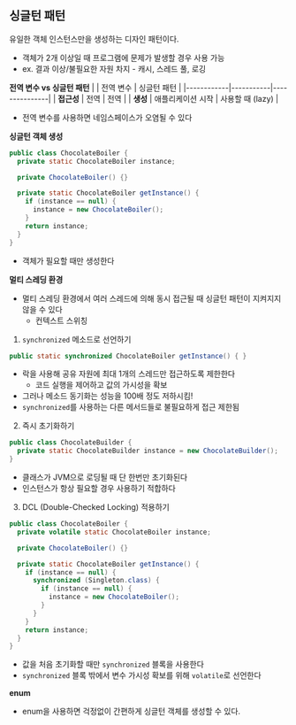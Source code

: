 ## 싱글턴 패턴
유일한 객체 인스턴스만을 생성하는 디자인 패턴이다.
- 객체가 2개 이상일 때 프로그램에 문제가 발생할 경우 사용 가능
- ex. 결과 이상/불필요한 자원 차지 - 캐시, 스레드 풀, 로깅

**전역 변수 vs 싱글턴 패턴**
|            | 전역 변수     | 싱글턴 패턴        |
|------------|-----------|---------------|
| **접근성**    | 전역        | 전역            |
| **생성**     | 애플리케이션 시작 | 사용할 때 (lazy)  |
- 전역 변수를 사용하면 네임스페이스가 오염될 수 있다

**싱글턴 객체 생성**
```java
public class ChocolateBoiler {
  private static ChocolateBoiler instance;

  private ChocolateBoiler() {}

  private static ChocolateBoiler getInstance() {
    if (instance == null) {
      instance = new ChocolateBoiler();
    }
    return instance;
  }
}
```
- 객체가 필요할 때만 생성한다

**멀티 스레딩 환경**
- 멀티 스레딩 환경에서 여러 스레드에 의해 동시 접근될 때 싱글턴 패턴이 지켜지지 않을 수 있다
  - 컨텍스트 스위칭

1. `synchronized` 메소드로 선언하기
```java
public static synchronized ChocolateBoiler getInstance() { }
```
- 락을 사용해 공유 자원에 최대 1개의 스레드만 접근하도록 제한한다
  - 코드 실행을 제어하고 값의 가시성을 확보
- 그러나 메소드 동기화는 성능을 100배 정도 저하시킴!
 - `synchronized`를 사용하는 다른 메서드들로 불필요하게 접근 제한됨  

2. 즉시 초기화하기
```java
public class ChocolateBuilder {
  private static ChocolateBuilder instance = new ChocolateBuilder();
}
```
- 클래스가 JVM으로 로딩될 때 단 한번만 초기화된다
- 인스턴스가 항상 필요할 경우 사용하기 적합하다

3. DCL (Double-Checked Locking) 적용하기
```java
public class ChocolateBoiler {
  private volatile static ChocolateBoiler instance;

  private ChocolateBoiler() {}

  private static ChocolateBoiler getInstance() {
    if (instance == null) {
      synchronized (Singleton.class) {
        if (instance == null) {
          instance = new ChocolateBoiler();
        }
      }
    }
    return instance;
  }
}
```
- 값을 처음 초기화할 때만 `synchronized` 블록을 사용한다
- `synchronized` 블록 밖에서 변수 가시성 확보를 위해 `volatile`로 선언한다

**enum**
- enum을 사용하면 걱정없이 간편하게 싱글턴 객체를 생성할 수 있다.

